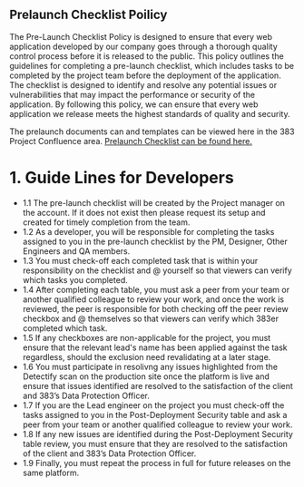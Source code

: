 ## Prelaunch Checklist Poilicy

The Pre-Launch Checklist Policy is designed to ensure that every web application developed by our company goes through a thorough quality control process before it is released to the public. This policy outlines the guidelines for completing a pre-launch checklist, which includes tasks to be completed by the project team before the deployment of the application. The checklist is designed to identify and resolve any potential issues or vulnerabilities that may impact the performance or security of the application. By following this policy, we can ensure that every web application we release meets the highest standards of quality and security.

The prelaunch documents can and templates can be viewed here in the 383 Project Confluence area. [Prelaunch Checklist can be found here.](https://383project.atlassian.net/wiki/spaces/OS/pages/1579483164/Pre+Launch+Checklist)

# 1. Guide Lines for Developers
 - 1.1 The pre-launch checklist will be created by the Project manager on the account. If it does not exist then please request its setup and created for timely completion from the team.
 - 1.2 As a developer, you will be responsible for completing the tasks assigned to you in the pre-launch checklist by the PM, Designer, Other Engineers and QA members.
 - 1.3 You must check-off each completed task that is within your responsibility on the checklist and @ yourself so that viewers can verify which tasks you completed.
 - 1.4 After completing each table, you must ask a peer from your team or another qualified colleague to review your work, and once the work is reviewed, the peer is responsible for both checking off the peer review checkbox and @ themselves so that viewers can verify which 383er completed which task.
 - 1.5 If any checkboxes are non-applicable for the project, you must ensure that the relevant lead's name has been applied against the task regardless, should the exclusion need revalidating at a later stage.
 - 1.6 You must participate in resolivng any issues highlighted from the Detectify scan on the production site once the platform is live and ensure that issues identified are resolved to the satisfaction of the client and 383’s Data Protection Officer.
 - 1.7 If you are the Lead engineer on the project you must check-off the tasks assigned to you in the Post-Deployment Security table and ask a peer from your team or another qualified colleague to review your work.
 - 1.8 If any new issues are identified during the Post-Deployment Security table review, you must ensure that they are resolved to the satisfaction of the client and 383’s Data Protection Officer.
 - 1.9 Finally, you must repeat the process in full for future releases on the same platform.


